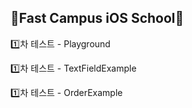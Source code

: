## 🍎Fast Campus iOS School🍎

1️⃣차 테스트 - Playground

1️⃣차 테스트 - TextFieldExample

1️⃣차 테스트 - OrderExample

